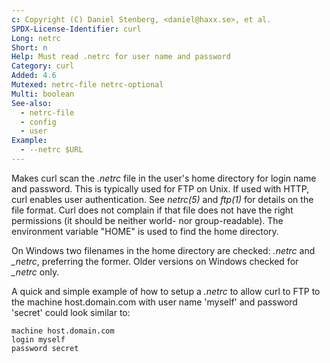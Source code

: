 ```yaml
---
c: Copyright (C) Daniel Stenberg, <daniel@haxx.se>, et al.
SPDX-License-Identifier: curl
Long: netrc
Short: n
Help: Must read .netrc for user name and password
Category: curl
Added: 4.6
Mutexed: netrc-file netrc-optional
Multi: boolean
See-also:
  - netrc-file
  - config
  - user
Example:
  - --netrc $URL
---
```


Makes curl scan the *.netrc* file in the user's home directory for login name
and password. This is typically used for FTP on Unix. If used with HTTP, curl
enables user authentication. See *netrc(5)* and *ftp(1)* for details on the
file format. Curl does not complain if that file does not have the right
permissions (it should be neither world- nor group-readable). The environment
variable "HOME" is used to find the home directory.

On Windows two filenames in the home directory are checked: *.netrc* and
*_netrc*, preferring the former. Older versions on Windows checked for *_netrc*
only.

A quick and simple example of how to setup a *.netrc* to allow curl to FTP to
the machine host.domain.com with user name 'myself' and password 'secret'
could look similar to:

    machine host.domain.com
    login myself
    password secret
